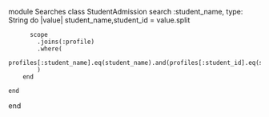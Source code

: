   module Searches
  class StudentAdmission
   search :student_name, type: String do |value|
          student_name,student_id = value.split
    
          scope
            .joins(:profile)
            .where(
              profiles[:student_name].eq(student_name).and(profiles[:student_id].eq(student_id))
            )
        end

    end
end